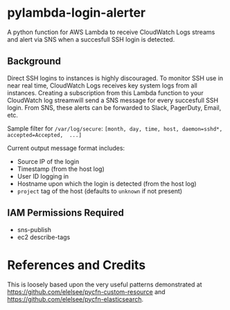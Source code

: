 # pylambda-login-alerter
A python function for AWS Lambda to receive CloudWatch Logs streams and alert 
via SNS when a succesfull SSH login is detected.

## Background

Direct SSH logins to instances is highly discouraged. To monitor SSH use in near real time, CloudWatch Logs 
receives key system logs from all instances. Creating a subscription from this Lambda function to your 
CloudWatch log streamwill send a SNS message for every succesfull SSH login. From SNS, these alerts can 
be forwarded to Slack, PagerDuty, Email, etc.

Sample filter for `/var/log/secure`: `[month, day, time, host, daemon=sshd*, accepted=Accepted,  ...]`

Current output message format includes:
- Source IP of the login
- Timestamp (from the host log)
- User ID logging in
- Hostname upon which the login is detected (from the host log)
- `project` tag of the host (defaults to `unknown` if not present)

## IAM Permissions Required

- sns-publish
- ec2 describe-tags

# References and Credits

This is loosely based upon the very useful patterns demonstrated at 
https://github.com/elelsee/pycfn-custom-resource and https://github.com/elelsee/pycfn-elasticsearch.
